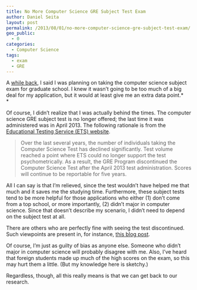 ```yaml
---
title: No More Computer Science GRE Subject Test Exam
author: Daniel Seita
layout: post
permalink: /2013/08/01/no-more-computer-science-gre-subject-test-exam/
geo_public:
  - 0
categories:
  - Computer Science
tags:
  - exam
  - GRE
---
```

A [while back][1], I said I was planning on taking the computer science subject exam for graduate school. I knew it wasn&#8217;t going to be too much of a big deal for my application, but it would at least give me an extra data point.*  
*

Of course, I didn&#8217;t realize that I was actually behind the times. The computer science GRE subject test is no longer offered; the last time it was administered was in April 2013. The following rationale is from the [Educational Testing Service (ETS) website][2].

> Over the last several years, the number of individuals taking the Computer Science Test has declined significantly. Test volume reached a point where ETS could no longer support the test psychometrically. As a result, the GRE Program discontinued the Computer Science Test after the April 2013 test administration. Scores will continue to be reportable for five years.

All I can say is that I&#8217;m relieved, since the test wouldn&#8217;t have helped me that much and it saves me the studying time. Furthermore, these subject tests tend to be more helpful for those applications who either (1) don&#8217;t come from a top school, or more importantly, (2) didn&#8217;t major in computer science. Since that doesn&#8217;t describe my scenario, I didn&#8217;t need to depend on the subject test at all.

There are others who are perfectly fine with seeing the test discontinued. Such viewpoints are present in, for instance, [this blog post][3].

Of course, I&#8217;m just as guilty of bias as anyone else. Someone who didn&#8217;t major in computer science will probably disagree with me. Also, I&#8217;ve heard that foreign students made up much of the high scores on the exam, so this may hurt them a little. (But my knowledge here is sketchy.)

Regardless, though, all this really means is that we can get back to our research.

 [1]: http://seitad.wordpress.com/2013/07/20/grad-school-applications-stage-1-the-quiet-before-the-storm/
 [2]: https://www.ets.org/gre/subject/faq
 [3]: http://blog.computationalcomplexity.org/2013/01/the-end-of-useless-test.html